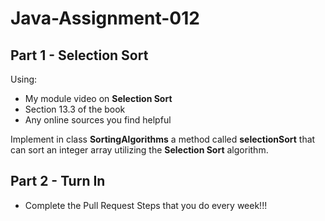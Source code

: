 # Java-Assignment-012

## Part 1 - Selection Sort

Using:

* My module video on **Selection Sort**
* Section 13.3 of the book
* Any online sources you find helpful
 
Implement in class **SortingAlgorithms** a method called **selectionSort** that can sort an integer array utilizing the **Selection Sort** algorithm.

## Part 2 - Turn In

* Complete the Pull Request Steps that you do every week!!!